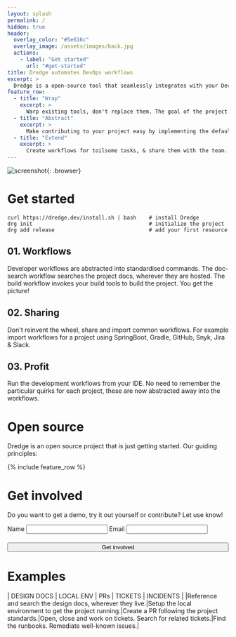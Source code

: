 ```yaml
---
layout: splash
permalink: /
hidden: true
header:
  overlay_color: "#5e616c"
  overlay_image: /assets/images/back.jpg
  actions:
    - label: "Get started"
      url: "#get-started"
title: Dredge automates DevOps workflows
excerpt: >
  Dredge is a open-source tool that seamlessly integrates with your DevOps tools to streamline and standardize your development and operations workflows, helping your team to work more efficiently and effectively.
feature_row:
  - title: "Wrap"
    excerpt: >
      Warp existing tools, don't replace them. The goal of the project is to have a common interface for developer workflows. The implementations are language, framework or tool specific.    
  - title: "Abstract"
    excerpt: >
      Make contributing to your project easy by implementing the default developer workflows. New team members or contributors get an easy on-ramp. Less time is spent on figuring out how to get started.
  - title: "Extend"
    excerpt: >
      Create workflows for toilsome tasks, & share them with the team. Use this to automate incident runbooks and to streamline day-to-day operations.
---
```


![screenshot](https://asciinema.org/a/564048.svg){: .browser}

# Get started

```
curl https://dredge.dev/install.sh | bash    # install Dredge
drg init                                     # initialize the project
drg add release                              # add your first resource
```

## 01. Workflows

Developer workflows are abstracted into standardised commands. The doc-search workflow searches the project docs, wherever they are hosted. The build workflow invokes your build tools to build the project. You get the picture!

## 02. Sharing

Don't reinvent the wheel, share and import common workflows. For example import workflows for a project using SpringBoot, Gradle, GitHub, Snyk, Jira & Slack.

## 03. Profit

Run the development workflows from your IDE. No need to remember the particular quirks for each project, these are now abstracted away into the workflows.

# Open source

Dredge is an open source project that is just getting started. Our guiding principles:

{% include feature_row %}

# Get involved

Do you want to get a demo, try it out yourself or contribute? Let use know!

<form id="involved" action="https://send.pageclip.co/cmwVdVkJXG1zMYsyNirGDLHhhlJGipyL/get-involved" method="post">
  <label>Name</label>
  <input type="text" name="name"/>
  <label>Email</label>
  <input type="text" name="email"/>
  <input type="submit" value="Get involved" class="btn btn--light-outline btn--large" style="margin-top: 20px; width: 100%">
</form>

# Examples

| DESIGN DOCS | LOCAL ENV | PRs | TICKETS | INCIDENTS |
|Reference and search the design docs, wherever they live.|Setup the local environment to get the project running.|Create a PR following the project standards.|Open, close and work on tickets. Search for related tickets.|Find the runbooks. Remediate well-known issues.|